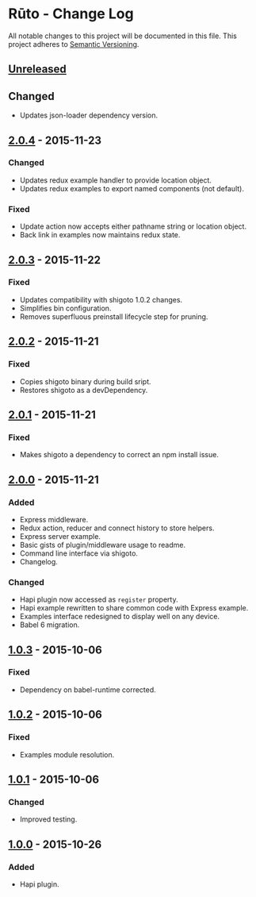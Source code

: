 # Rūto - Change Log
All notable changes to this project will be documented in this file.
This project adheres to [Semantic Versioning](http://semver.org/).

## [Unreleased]
## Changed
- Updates json-loader dependency version.

## [2.0.4] - 2015-11-23
### Changed
- Updates redux example handler to provide location object.
- Updates redux examples to export named components (not default).

### Fixed
- Update action now accepts either pathname string or location object.
- Back link in examples now maintains redux state.


## [2.0.3] - 2015-11-22
### Fixed
- Updates compatibility with shigoto 1.0.2 changes.
- Simplifies bin configuration.
- Removes superfluous preinstall lifecycle step for pruning.

## [2.0.2] - 2015-11-21
### Fixed
- Copies shigoto binary during build sript.
- Restores shigoto as a devDependency.

## [2.0.1] - 2015-11-21
### Fixed
- Makes shigoto a dependency to correct an npm install issue.

## [2.0.0] - 2015-11-21
### Added
- Express middleware.
- Redux action, reducer and connect history to store helpers.
- Express server example.
- Basic gists of plugin/middleware usage to readme.
- Command line interface via shigoto.
- Changelog.

### Changed
- Hapi plugin now accessed as `register` property.
- Hapi example rewritten to share common code with Express example.
- Examples interface redesigned to display well on any device.
- Babel 6 migration.

## [1.0.3] - 2015-10-06
### Fixed
- Dependency on babel-runtime corrected.

## [1.0.2] - 2015-10-06
### Fixed
- Examples module resolution.

## [1.0.1] - 2015-10-06
### Changed
- Improved testing.

## [1.0.0] - 2015-10-26
### Added
- Hapi plugin.

[Unreleased]: https://github.com/ninja/ruto/compare/2.0.4...develop
[2.0.4]: https://github.com/ninja/ruto/compare/2.0.3...2.0.4
[2.0.3]: https://github.com/ninja/ruto/compare/2.0.2...2.0.3
[2.0.2]: https://github.com/ninja/ruto/compare/2.0.1...2.0.2
[2.0.1]: https://github.com/ninja/ruto/compare/2.0.0...2.0.1
[2.0.0]: https://github.com/ninja/ruto/compare/1.0.3...2.0.0
[1.0.3]: https://github.com/ninja/ruto/compare/1.0.2...1.0.3
[1.0.2]: https://github.com/ninja/ruto/compare/1.0.1...1.0.2
[1.0.1]: https://github.com/ninja/ruto/compare/1.0.0...1.0.1
[1.0.0]: https://github.com/ninja/ruto/compare/1.0.0
